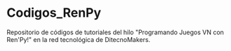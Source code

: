 # Codigos_RenPy
Repositorio de códigos de tutoriales del hilo "Programando Juegos VN con Ren'Py!" en la red tecnológica de DitecnoMakers.
